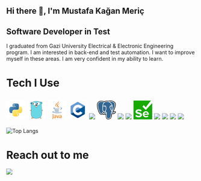 
## Hi there 🚀, I'm Mustafa Kağan Meriç

## Software Developer in Test

I graduated from Gazi University Electrical & Electronic Engineering program. I am interested in back-end and test automation. I want to improve myself in these areas. I am very confident in my ability to learn.

  
# Tech I Use

<img src="https://raw.githubusercontent.com/github/explore/80688e429a7d4ef2fca1e82350fe8e3517d3494d/topics/python/python.png" width="" height="50"> <img src="https://raw.githubusercontent.com/devicons/devicon/master/icons/go/go-original.svg" width="" height="50"> <img src="https://raw.githubusercontent.com/github/explore/5b3600551e122a3277c2c5368af2ad5725ffa9a1/topics/java/java.png" width="" height="50"> <img src="https://raw.githubusercontent.com/github/explore/f3e22f0dca2be955676bc70d6214b95b13354ee8/topics/c/c.png" width="" height="50"> <img src="https://upload.wikimedia.org/wikipedia/commons/8/87/Sql_data_base_with_logo.png" width="" height="50"> <img src="https://raw.githubusercontent.com/github/explore/80688e429a7d4ef2fca1e82350fe8e3517d3494d/topics/postgresql/postgresql.png" width="" height="50"> <img src="https://camo.githubusercontent.com/6dab63ba91f8aaf9245d806ea2dc6aa3d6eb6a5b1c79fd6f57fba3ededfc605d/68747470733a2f2f7777772e766563746f726c6f676f2e7a6f6e652f6c6f676f732f6769742d73636d2f6769742d73636d2d617232312e737667" width="" height="50"> <img src="https://camo.githubusercontent.com/926c8518051d2fb0f50b237486fb2329df734df8a67c507a2fd85d218f3fc7de/68747470733a2f2f7777772e766563746f726c6f676f2e7a6f6e652f6c6f676f732f646f636b65722f646f636b65722d617232312e737667" width="" height="50"> <img src="https://raw.githubusercontent.com/github/explore/6c7084bb772f6fabaae377f5ae4a607594234ee6/topics/selenium/selenium.png" width="" height="50"> <img src="https://w7.pngwing.com/pngs/372/674/png-transparent-appium-test-automation-software-testing-selenium-calabash-purple-violet-text.png" width="" height="50"> <img src="https://avatars.githubusercontent.com/u/19369327?s=280&v=4" width="" height="50"> <img src="https://img.icons8.com/color/512/spring-logo.png" width="" height="50"> <img src="https://res.cloudinary.com/startup-grind/image/upload/c_fill,dpr_2.0,f_auto,g_center,h_1080,q_100,w_1080/v1/gcs/platform-data-dsc/events/spring-boot-1_5zDxm9B.jpg" width="" height="50"> 
---

![Top Langs](https://github-readme-stats.vercel.app/api/top-langs/?username=mkaganm&theme=tokyonight&langs_count=10&layout=compact)


# Reach out to me
[<img src="https://upload.wikimedia.org/wikipedia/commons/thumb/8/80/LinkedIn_Logo_2013.svg/2560px-LinkedIn_Logo_2013.svg.png" width="" height="25">](https://www.linkedin.com/in/mustafa-kağan-meriç/)


<!---
mkaganm/mkaganm is a ✨ special ✨ repository because its `README.md` (this file) appears on your GitHub profile.
You can click the Preview link to take a look at your changes.
![Anurag's GitHub stats](https://github-readme-stats.vercel.app/api?username=mkaganm&show_icons=true&theme=tokyonight)
--->
<div align="center">
  
</div>
